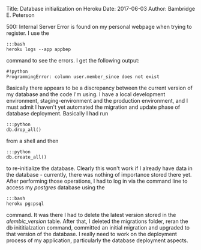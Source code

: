 Title: Database initialization on Heroku 
Date: 2017-06-03
Author: Bambridge E. Peterson

500: Internal Server Error is found on my personal webpage when trying to register. I use the

    :::bash
    heroku logs --app appbep

command to see the errors. I get the following output:

    #!python
    ProgrammingError: column user.member_since does not exist

Basically there appears to be a discrepancy between the current version of my database and the code I'm using. I have a local development environment, staging-environment and the production environment, and I must admit I haven't yet automated the migration and update phase of database deployment. Basically I had run 

    :::python
    db.drop_all()

from a shell and then 

    :::python
    db.create_all()

to re-initialize the database. Clearly this won't work if I already have data in the database - currently, there was nothing of importance stored there yet. After performing those operations, I had to log in via the command line to access my *postgres* database using the 

    :::bash
    heroku pg:psql

command. It was there I had to delete the latest version stored in the *alembic_version* table. After that, I deleted the migrations folder, reran the db inititialzation command, committed an initial migration and upgraded to that version of the database.  I really need to work on the deployment process of my application, particularly the database deployment aspects.
    


